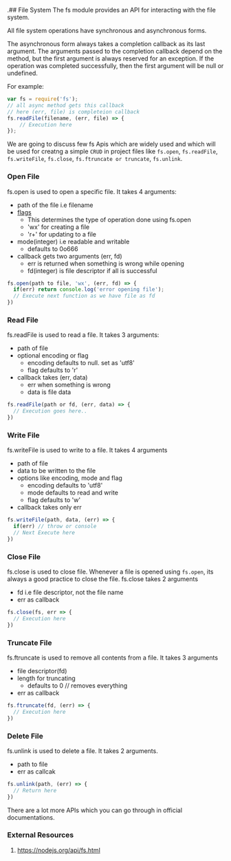  .## File System
The fs module provides an API for interacting with the file system.

All file system operations have synchronous and asynchronous forms.

The asynchronous form always takes a completion callback as its last argument. The arguments passed to the completion callback depend on the method, but the first argument is always reserved for an exception. If the operation was completed successfully, then the first argument will be null or undefined.

For example: 
```js
var fs = require('fs');
// all async method gets this callback  
// here (err, file) is completeion callback
fs.readFile(filename, (err, file) => {
    // Execution here
});
```

We are going to discuss few fs Apis which are widely used and which will be used for creatng a simple `CRUD` in project files like `fs.open`, `fs.readFile`, `fs.writeFile`, `fs.close`, `fs.ftruncate or truncate`, `fs.unlink`.

### Open File
fs.open is used to open a specific file.
It takes 4 arguments:
  - path of the file i.e filename
  - [flags](https://nodejs.org/api/fs.html#fs_file_system_flags) 
    - This determines the type of operation done using fs.open
    - 'wx' for creating a file
    - 'r+' for updating to a file
  - mode(integer) i.e readable and writable
    - defaults to 0o666
  - callback gets two arguments (err, fd)
    - err is returned when something is wrong while opening
    - fd(integer) is file descriptor if all is successful
```js
fs.open(path to file, 'wx', (err, fd) => {
  if(err) return console.log('error opening file');
  // Execute next function as we have file as fd
})
```

### Read File
fs.readFile is used to read a file.
It takes 3 arguments: 
  - path of file
  - optional encoding or flag
    - encoding defaults to null. set as 'utf8'
    - flag defaults to 'r'
  - callback takes (err, data)
    - err when something is wrong
    - data is file data
```js
fs.readFile(path or fd, (err, data) => {
  // Execution goes here..
})
```

### Write File
fs.writeFile is used to write to a file.
It takes 4 arguments
  - path of file
  - data to be written to the file
  - options like encoding, mode and flag
    - encoding defaults to 'utf8'
    - mode defaults to read and write
    - flag defaults to 'w'
  - callback takes only err
```js
fs.writeFile(path, data, (err) => {
  if(err) // throw or console
  // Next Execute here
})
```

### Close File
fs.close is used to close file. Whenever a file is opened using `fs.open`, its always a good practice to close the file.
fs.close takes 2 arguments 
  - fd i.e file descriptor, not the file name
  - err as callback

```js
fs.close(fs, err => {
  // Execution here
})
```

### Truncate File
fs.ftruncate is used to remove all contents from a file.
It takes 3 arguments
  - file descriptor(fd)
  - length for truncating
    - defaults to 0 // removes everything
  - err as callback
```js
fs.ftruncate(fd, (err) => {
  // Execution here
})
```

### Delete File
fs.unlink is used to delete a file.
It takes 2 arguments.
  - path to file
  - err as callcak
```js
fs.unlink(path, (err) => {
  // Return here
})
```


There are a lot more APIs which you can go through in official documentations.

### External Resources
1. https://nodejs.org/api/fs.html
